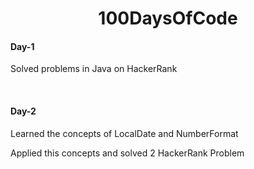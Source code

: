 <h1 align="center">100DaysOfCode</h1>

<h4>Day-1</h4>
<p>Solved problems in Java on HackerRank</p>
<br>
<h4>Day-2</h4>
<p>Learned the concepts of LocalDate and NumberFormat </p>
<p>Applied this concepts and solved 2 HackerRank Problem</p>
